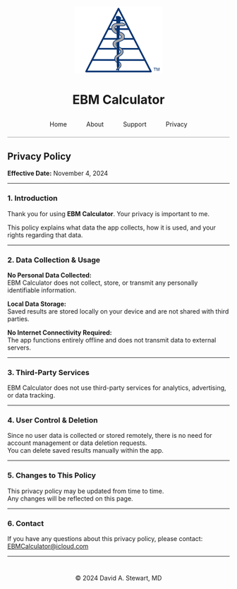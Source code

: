 <div style="text-align: center;">
  <img src="/assets/images/EBM Calculator Logo Any 3x.png" alt="EBM Calculator Logo" width="200">
  <h1>EBM Calculator</h1>
</div>

<div style="text-align: center; margin-top: 20px; border-bottom: 2px solid #ccc; padding-bottom: 10px;">
  <a href="/" style="padding: 10px 20px; text-decoration: none; display: inline-block;">Home</a>
  <a href="/about" style="padding: 10px 20px; text-decoration: none; display: inline-block;">About</a>
  <a href="/support" style="padding: 10px 20px; text-decoration: none; display: inline-block;">Support</a>
  <a href="/privacy-policy" style="padding: 10px 20px; text-decoration: none; display: inline-block;">Privacy</a>
</div>

## Privacy Policy
**Effective Date:** November 4, 2024 

---

### 1. Introduction  
Thank you for using **EBM Calculator**. Your privacy is important to me.  

This policy explains what data the app collects, how it is used, and your rights regarding that data.

---

### 2. Data Collection & Usage  

**No Personal Data Collected:**  
EBM Calculator does not collect, store, or transmit any personally identifiable information.  

**Local Data Storage:**  
Saved results are stored locally on your device and are not shared with third parties.  

**No Internet Connectivity Required:**  
The app functions entirely offline and does not transmit data to external servers.  

---

### 3. Third-Party Services  

EBM Calculator does not use third-party services for analytics, advertising, or data tracking.  

---

### 4. User Control & Deletion  

Since no user data is collected or stored remotely, there is no need for account management or data deletion requests.  
You can delete saved results manually within the app.  

---

### 5. Changes to This Policy  

This privacy policy may be updated from time to time.  
Any changes will be reflected on this page.  

---

### 6. Contact  

If you have any questions about this privacy policy, please contact:  
[EBMCalculator@icloud.com](mailto:EBMCalculator@icloud.com)

---

<div style="text-align: center; margin-top: 40px;">
  &copy; 2024 David A. Stewart, MD
</div>
